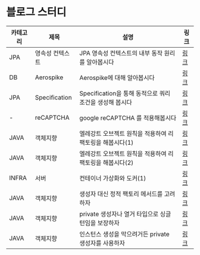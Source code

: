 # 블로그 스터디

|카테고리|제목|설명|링크|
|---|---|---|---|
|JPA|영속성 컨텍스트|JPA 영속성 컨텍스트의 내부 동작 원리를 알아봅시다|[링크](https://peacebestill.oopy.io/89bda919-fdbb-4238-a1ff-b3b9852d4b48)|
|DB|Aerospike|Aerospike에 대해 알아봅시다|[링크](https://peacebestill.oopy.io/2f6403db-71c1-4a91-bf73-0ff370aa8baf)|
|JPA|Specification|Specification을 통해 동적으로 쿼리 조건을 생성해 봅시다 |[링크](https://peacebestill.oopy.io/178e61c3-19d4-4364-8eda-a0b1e4a83bd8)|
|-|reCAPTCHA|google reCAPTCHA 를 적용해봅시다 |[링크](https://peacebestill.oopy.io/e2f85446-e59a-4536-bf60-4e2cae61cdbd)|
|JAVA|객체지향|엘레강트 오브젝트 원칙을 적용하여 리팩토링을 해봅시다(1) |[링크](https://peacebestill.oopy.io/657b09f4-0a54-4cb7-997f-c8bb0fc448ea)|
|JAVA|객체지향|엘레강트 오브젝트 원칙을 적용하여 리팩토링을 해봅시다(2) |[링크](https://peacebestill.oopy.io/f4ce8a3c-11fb-4e1d-bab6-8bffa5207a00)|
|INFRA|서버|컨테이너 가상화와 도커(1) |[링크](https://peacebestill.oopy.io/d83ebc45-18e0-428f-a54a-5c6d26ea0f15)|
|JAVA|객체지향|생성자 대신 정적 팩토리 메서드를 고려하자 |[링크](https://peacebestill.oopy.io/java/effective-java/1)|
|JAVA|객체지향|private 생성자나 열거 타입으로 싱글턴임을 보장하자 |[링크](https://peacebestill.oopy.io/java/effective-java/2)|
|JAVA|객체지향|인스턴스 생성을 막으려거든 private 생성자를 사용하자  |[링크](https://peacebestill.oopy.io/java/effective-java/3)|

